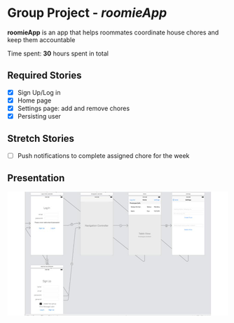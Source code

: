 # Group Project - *roomieApp*

**roomieApp** is an app that helps roommates coordinate house chores and keep them accountable

Time spent: **30** hours spent in total

## Required Stories
- [X] Sign Up/Log in
- [X] Home page
- [X] Settings page: add and remove chores
- [X] Persisting user

## Stretch Stories
- [ ] Push notifications to complete assigned chore for the week

## Presentation

![Flow Diagram](https://github.com/teamitc395/roomieApp/blob/master/roomieApp%20flow%20diagram.jpg)
